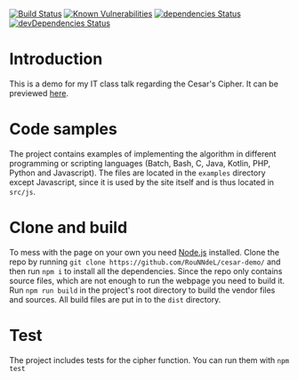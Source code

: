 [![Build Status](https://travis-ci.org/RouNNdeL/cesar-demo.svg?branch=master)](https://travis-ci.org/RouNNdeL/cesar-demo) [![Known Vulnerabilities](https://snyk.io/test/github/RouNNdeL/cesar-demo/badge.svg)](https://snyk.io/test/github/RouNNdeL/cesar-demo) [![dependencies Status](https://david-dm.org/RouNNdeL/cesar-demo/status.svg)](https://david-dm.org/RouNNdeL/cesar-demo) [![devDependencies Status](https://david-dm.org/RouNNdeL/cesar-demo/dev-status.svg)](https://david-dm.org/RouNNdeL/cesar-demo?type=dev)
# Introduction 
This is a demo for my IT class talk regarding the Cesar's Cipher. It can be previewed [here](https://demo.zdul.xyz/).

# Code samples
The project contains examples of implementing the algorithm in different programming or scripting languages (Batch, Bash, C, Java, Kotlin, PHP, Python and Javascript). The files are located in the `examples` directory except Javascript, since it is used by the site itself and is thus located in `src/js`.

# Clone and build
To mess with the page on your own you need [Node.js](https://nodejs.org/) installed. Clone the repo by running `git clone https://github.com/RouNNdeL/cesar-demo/` and then run `npm i` to install all the dependencies. Since the repo only contains source files, which are not enough to run the webpage you need to build it. Run `npm run build` in the project's root directory to build the vendor files and sources. All build files are put in to the `dist` directory.

# Test
The project includes tests for the cipher function. You can run them with `npm test`
